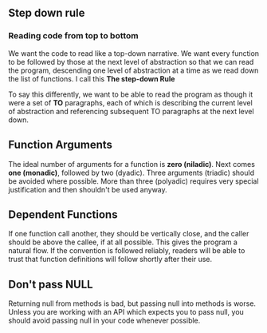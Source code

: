 ## Step down rule

### Reading code from top to bottom

We want the code to read like a top-down narrative. We want every function to be followed by those at the next level of abstraction
so that we can read the program, descending one level of abstraction at a time as we read down the list of functions. I call
this **The step-down Rule**

To say this differently, we want to be able to read the program as though it were a set of **TO** paragraphs,
each of which is describing the current level of abstraction and referencing subsequent TO paragraphs at the next level down.


## Function Arguments

The ideal number of arguments for a function is **zero (niladic)**. Next comes **one (monadic)**, followed by two (dyadic).
Three arguments (triadic) should be avoided where possible. More than three (polyadic) requires very special justification and
then shouldn't be used anyway.

## Dependent Functions

If one function call another, they should be vertically close, and the caller should be above the callee, if at all possible.
This gives the program a natural flow. If the convention is followed reliably, readers will be able to trust that function
definitions will follow shortly after their use.

## Don't pass NULL

Returning null from methods is bad, but passing null into methods is worse. Unless you
are working with an API which expects you to pass null, you should avoid passing null in
your code whenever possible.
